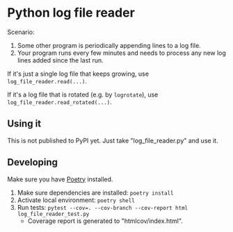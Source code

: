 # Python log file reader

Scenario:

1. Some other program is periodically appending lines to a log file.
2. Your program runs every few minutes and needs to process any new log lines added since the last run.

If it's just a single log file that keeps growing, use `log_file_reader.read(...)`.

If it's a log file that is rotated (e.g. by `logrotate`), use `log_file_reader.read_rotated(...)`.

## Using it

This is not published to PyPI yet.  Just take "log\_file\_reader.py" and use it.

## Developing

Make sure you have [Poetry](https://python-poetry.org/docs/#installation) installed.

1. Make sure dependencies are installed: `poetry install`
2. Activate local environment: `poetry shell`
3. Run tests: `pytest --cov=. --cov-branch --cov-report html log_file_reader_test.py`
    * Coverage report is generated to "htmlcov/index.html".
